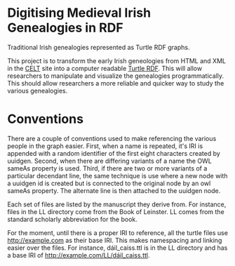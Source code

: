 # Digitising Medieval Irish Genealogies in RDF

Traditional Irish genealogies represented as Turtle RDF graphs.

This project is to transform the early Irish geneologies from HTML and
XML in the [CELT](http://celt.ucc.ie) site into a computer readable
[Turtle RDF](http://www.w3.org/TR/turtle/).  This will allow
researchers to manipulate and visualize the genealogies
programmatically.  This should allow researchers a more reliable and
quicker way to study the various genealogies.

# Conventions

There are a couple of conventions used to make referencing the various
people in the graph easier.  First, when a name is repeated, it's IRI
is appended with a random identifier of the first eight characters
created by uuidgen.  Second, when there are differing variants of a
name the OWL sameAs property is used.  Third, if there are two or more
variants of a particular decendant line, the same technique is use
where a new node with a uuidgen id is created but is connected to the
original node by an owl sameAs property.  The alternate line is then
attached to the uuidgen node.

Each set of files are listed by the manuscript they derive from. For
instance, files in the LL directory come from the Book of Leinster.
LL comes from the standard scholarly abbreviation for the book.

For the moment, until there is a proper IRI to reference, all the
turtle files use http://example.com as their base IRI. This makes
namespacing and linking easier over the files.  For instance,
dáil_caiss.ttl is in the LL directory and has a base IRI of
http://example.com/LL/dáil_caiss.ttl.